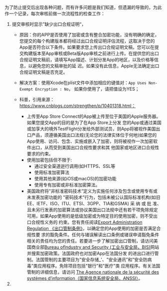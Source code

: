 为了防止提交后出现各种问题，而有许多问题是我们知道，但遗漏的导致的，为此作一个记录，每次审核前做一次流程性的检查工作：

1. 提交审核时显示”缺少出口合规证明“，

   * 原因：你的APP是否使用了加密或含有整合加密功能，没有明确的确定，您提交的每个构建版本都将经过出口合规证明评估流程，这取决于您的App是否符合以下条件。如果要求您上传出口合规证明文稿，您可以在提交构建版本至App审核或Beta版App审核之前进行上传。在提供您的出口合规证明文稿前，请填写App描述、计划分发App的地区，以及价格等信息，以避免您的文稿审批的延 迟。如果没有此信息，Apple无法确定出口合规证明文稿是否充足。

   * 解决方案：使用Xcode在plist文件中添加相应的键值对：`App Uses Non-Exempt Encryption : No`， 如果你使用了，请把值设为YES；
   * 科普，引用来源：https://www.cnblogs.com/strengthen/p/10401318.html：
     * 上传至App Store Connect的App被上传至位于美国的Apple服务器。如果您提交App的目的是为了在App Store上分发 您的App或通过美国或加享大的境外TestFlight分发给外部测试员，则App将被视作美国出口产品，须遵循美国出口法规(无论您的法律实体位于何地)如果您的App使用、访问、包含、实施或嵌入了加密，则将被视作一次加密软件出口，从而受到美国出口合规性要求和其 他国家或地区进口合规性要求的约束。
     * 使用加密包括但不限于:
       * 通过安全渠道逬行调用(如HTTPS、SSL等
       * 使用标准加密算法
       * 使用其他来源(如iOS或macOS)的加密功能
       * 使用专有加密或非标准加密算法。
     * 美国政府将"非标准密码技术”定义为实施任何涉及包含或使用专有或未发表加密功能的 "密码技术”行为，包括未被公认国际标准机构(如旧EE、IETF、ISO、ITU、ETSI、3GPP、TIA和GSMA) 采 纳 或 批 准、且未另行发表的加密算法或协议美国出口法规中还有若干项免除规定可用，如果App使用的是低级加密或为特定目的使用加密，则不受出口合规性义务的 约束。您有贵任阅读[Export Administration Regulation 《出口管制条例》](https://bis.doc.gov/index.php/policy-guidance/encryption)，以确定您的App使用的加密是否满足合规性要 求的豁免条件。任何与锗误解读出口条例或锗误申请豁免条件相关的贵任均为您的贵任。若要进一步了解加密出口管制，请访问美国商业部[Bureau oflndustry and Security (工业与安全局，BIS)](https://www.bis.doc.gov/)网站并搜索加密政策。法国政府也对加密App在法国分发 的进出口进行管制。法国管制的主要项目为"安全存储_'、"安全通讯”和"安全防病毒”类应用程序。免除项目包括"银行”和"医疗”类 应用程序。有关法国管制的详细信息，请访问 [The Agence nationale de la sécurité des systèmes d’information（国家信息系统安全局，ANSSI）](https://www.ssi.gouv.fr/)。

2. 